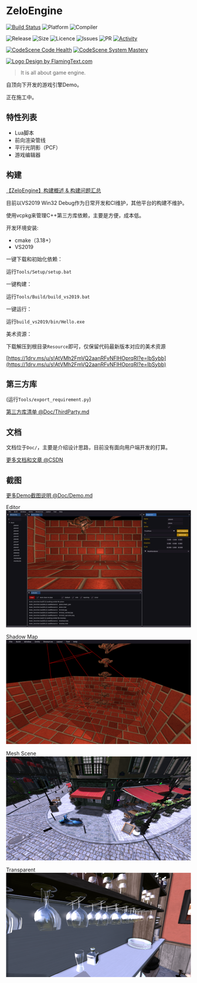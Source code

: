 # ZeloEngine

[//]: # (build status, platform and compiler)

[![Build Status](https://ci.appveyor.com/api/projects/status/43lymnm0g9083f38?svg=true)](https://ci.appveyor.com/project/Zolo-mario/zeloengine)
![Platform](https://img.shields.io/badge/platforms-Windows-blue)
![Compiler](https://img.shields.io/badge/MSVC-2019-ff69b4.svg)

[//]: # (repo status)

![Release](https://img.shields.io/github/v/release/zoloypzuo/ZeloEngine)
![Size](https://img.shields.io/github/repo-size/zoloypzuo/ZeloEngine)
![Licence](https://img.shields.io/github/license/zoloypzuo/ZeloEngine)
![Issues](https://img.shields.io/github/issues-raw/zoloypzuo/ZeloEngine.svg)
![PR](https://img.shields.io/github/issues-pr-raw/zoloypzuo/ZeloEngine)
[![Activity](https://img.shields.io/github/commit-activity/m/zoloypzuo/ZeloEngine.svg)](https://github.com/zoloypzuo/ZeloEngine/pulse)

[//]: # (interaction)

[comment]: <> ([![Gitter]&#40;https://badges.gitter.im/ZeloEngine/community.svg&#41;]&#40;https://gitter.im/ZeloEngine/community?utm_source=badge&utm_medium=badge&utm_campaign=pr-badge&#41;)

[//]: # (code scene)

[![CodeScene Code Health](https://codescene.io/projects/12197/status-badges/code-health)](https://codescene.io/projects/12197)
[![CodeScene System Mastery](https://codescene.io/projects/12197/status-badges/system-mastery)](https://codescene.io/projects/12197)

<a target="_top" href="https://flamingtext.com/" ><img src="https://blog.flamingtext.com/blog/2021/12/10/flamingtext_com_1639115962_727159265.png" border="0" alt="Logo Design by FlamingText.com" title="Logo Design by FlamingText.com"></a>

> It is all about game engine.

自顶向下开发的游戏引擎Demo。

正在施工中。

## 特性列表

* Lua脚本
* 前向渲染管线
* 平行光阴影（PCF）
* 游戏编辑器

## 构建

[【ZeloEngine】构建概述 & 构建问题汇总](https://blog.csdn.net/zolo_mario/article/details/117652524)

目前以VS2019 Win32 Debug作为日常开发和CI维护，其他平台的构建不维护。

使用vcpkg来管理C++第三方库依赖，主要是方便，成本低。

开发环境安装:

* cmake（3.18+）
* VS2019

一键下载和初始化依赖：

运行`Tools/Setup/setup.bat`

一键构建：

运行`Tools/Build/build_vs2019.bat`

一键运行：

运行`build_vs2019/bin/Hello.exe`

美术资源：

下载解压到根目录`Resource`即可，仅保留代码最新版本对应的美术资源

[https://1drv.ms/u/s!AtVMh2FmVQ2aanRFvNFlHOprqRI?e=IbSybb](https://1drv.ms/u/s!AtVMh2FmVQ2aanRFvNFlHOprqRI?e=IbSybb)

## 第三方库

(运行`Tools/export_requirement.py`)

[第三方库清单 @Doc/ThirdParty.md](Doc/ThirdParty.md)

## 文档

文档位于`Doc/`，主要是介绍设计思路，目前没有面向用户端开发的打算。

[更多文档和文章 @CSDN](https://blog.csdn.net/zolo_mario/category_10949225.html)

## 截图

[更多Demo截图说明 @Doc/Demo.md](Doc/Demo.md)

Editor
![Snipaste_2021-09-30_19-41-26](https://raw.githubusercontent.com/zolo-mario/image-host/main/20210930/Snipaste_2021-09-30_19-41-26.1b7emlmhome8.png)

Shadow Map
![Snipaste_2021-10-21_00-41-23](https://raw.githubusercontent.com/zolo-mario/image-host/main/20211021/Snipaste_2021-10-21_00-41-23.1ukj4tev8bgg.png)

Mesh Scene
![Snipaste_2021-12-01_23-04-50](https://raw.githubusercontent.com/zolo-mario/image-host/main/20211201/Snipaste_2021-12-01_23-04-50.79gl1230jf40.png)

Transparent
![Snipaste_2021-12-01_23-05-04](https://raw.githubusercontent.com/zolo-mario/image-host/main/20211201/Snipaste_2021-12-01_23-05-04.2g5wkodjr6as.png)
